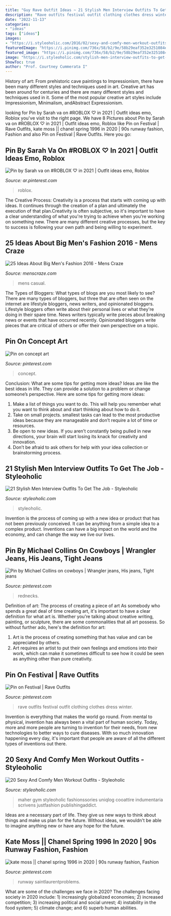```yaml
---
title: "Guy Rave Outfit Ideas ~ 21 Stylish Men Interview Outfits To Get The Job"
description: "Rave outfits festival outfit clothing clothes dress winter"
date: "2022-11-13"
categories:
- "ideas"
tags: ["ideas"]
images:
- "https://i.styleoholic.com/2016/02/sexy-and-comfy-men-workout-outfits-4.jpg"
featuredImage: "https://i.pinimg.com/736x/58/b2/9e/58b29eaf352e3251084e68975af018dd.jpg"
featured_image: "https://i.pinimg.com/736x/58/b2/9e/58b29eaf352e3251084e68975af018dd.jpg"
image: "https://i.styleoholic.com/stylish-men-interview-outfits-to-get-the-job-19.jpg"
ShowToc: true
author: "Prof. Courtney Cummerata I"
---
```



History of art: From prehistoric cave paintings to Impressionism, there have been many different styles and techniques used in art.
Creative art has been around for centuries and there are many different styles and techniques used in it. Some of the most popular creative art styles include Impressionism, Minimalism, andAbstract Expressionism.

	

		
looking for Pin by Sarah va on #ROBLOX ♡ in 2021 | Outfit ideas emo, Roblox you've visit to the right page. We have 8 Pictures about Pin by Sarah va on #ROBLOX ♡ in 2021 | Outfit ideas emo, Roblox like Pin on Festival | Rave Outfits, kate moss || chanel spring 1996 in 2020 | 90s runway fashion, Fashion and also Pin on Festival | Rave Outfits. Here you go:
		
    
## Pin By Sarah Va On #ROBLOX ♡ In 2021 | Outfit Ideas Emo, Roblox

<img loading=lazy src="https://i.pinimg.com/736x/09/84/e5/0984e577b8b6aa17dba76a4ebe360e71.jpg" onerror="this.onerror=null;this.src='https://tse1.mm.bing.net/th?id=OIP.JduKQVaToZ44_2xuI8QEbQHaNK&amp;pid=15.1';" alt="Pin by Sarah va on #ROBLOX ♡ in 2021 | Outfit ideas emo, Roblox">

_Source: ar.pinterest.com_

>roblox. 

	

The Creative Process:
Creativity is a process that starts with coming up with ideas. It continues through the creation of a plan and ultimately the execution of that plan.Creativity is often subjective, so it's important to have a clear understanding of what you're trying to achieve when you're working on something new. There are many different creative processes, but the key to success is following your own path and being willing to experiment.

    
## 25 Ideas About Big Men&#039;s Fashion 2016 - Mens Craze

<img loading=lazy src="http://menscraze.com/wp-content/uploads/2016/05/big-Mens-Casual-Fashion.jpg" onerror="this.onerror=null;this.src='https://tse2.mm.bing.net/th?id=OIP.RXLuKZQK1Z90sw3-6tecCgHaMG&amp;pid=15.1';" alt="25 Ideas About Big Men&#039;s Fashion 2016 - Mens Craze">

_Source: menscraze.com_

>mens casual. 

	

The Types of Bloggers: What types of blogs are you most likely to see?
There are many types of bloggers, but three that are often seen on the internet are lifestyle bloggers, news writers, and opinionated bloggers. Lifestyle bloggers often write about their personal lives or what they're doing in their spare time. News writers typically write pieces about breaking news or events that have occurred recently. Opinionated bloggers write pieces that are critical of others or offer their own perspective on a topic.

    
## Pin On Concept Art

<img loading=lazy src="https://i.pinimg.com/736x/ec/c7/ee/ecc7ee277ec3e60b5d3e281d27c2451d.jpg" onerror="this.onerror=null;this.src='https://tse3.mm.bing.net/th?id=OIP.ShXrDIq2oDC1vyANv31gIAHaKG&amp;pid=15.1';" alt="Pin on concept art">

_Source: pinterest.com_

>concept. 

	

Conclusion: What are some tips for getting more ideas?
Ideas are like the best ideas in life. They can provide a solution to a problem or change someone’s perspective. Here are some tips for getting more ideas:
1. Make a list of things you want to do. This will help you remember what you want to think about and start thinking about how to do it.
2. Take on small projects. smallest tasks can lead to the most productive ideas because they are manageable and don’t require a lot of time or resources.
3. Be open to new ideas. If you aren’t constantly being pulled in new directions, your brain will start losing its knack for creativity and innovation.
4. Don’t be afraid to ask others for help with your idea collection or brainstorming process.

    
## 21 Stylish Men Interview Outfits To Get The Job - Styleoholic

<img loading=lazy src="https://i.styleoholic.com/stylish-men-interview-outfits-to-get-the-job-19.jpg" onerror="this.onerror=null;this.src='https://tse1.mm.bing.net/th?id=OIP.7K3UpENXc4qtIZ0YjH8V-AHaLH&amp;pid=15.1';" alt="21 Stylish Men Interview Outfits To Get The Job - Styleoholic">

_Source: styleoholic.com_

>styleoholic. 

	

Invention is the process of coming up with a new idea or product that has not been previously conceived. It can be anything from a simple idea to a complex product. Inventions can have a big impact on the world and the economy, and can change the way we live our lives.

    
## Pin By Michael Collins On Cowboys | Wrangler Jeans, His Jeans, Tight Jeans

<img loading=lazy src="https://i.pinimg.com/736x/58/b2/9e/58b29eaf352e3251084e68975af018dd.jpg" onerror="this.onerror=null;this.src='https://tse2.mm.bing.net/th?id=OIP.pkux4W28TvJoU_rWRAjsXwHaNY&amp;pid=15.1';" alt="Pin by Michael Collins on cowboys | Wrangler jeans, His jeans, Tight jeans">

_Source: pinterest.com_

>rednecks. 

	

Definition of art: The process of creating a piece of art
As somebody who spends a great deal of time creating art, it's important to have a clear definition for what art is. Whether you're talking about creative writing, painting, or sculpture, there are some commonalities that all art possess. So without further ado, here's the definition for art: 
1. Art is the process of creating something that has value and can be appreciated by others.
2. Art requires an artist to put their own feelings and emotions into their work, which can make it sometimes difficult to see how it could be seen as anything other than pure creativity.

    
## Pin On Festival | Rave Outfits

<img loading=lazy src="https://i.pinimg.com/736x/6e/d9/6a/6ed96a3aa89173e0b50c30ba03c17a6c.jpg" onerror="this.onerror=null;this.src='https://tse2.mm.bing.net/th?id=OIP.Ka7y5MdPJHzg091YGW8nLQHaLG&amp;pid=15.1';" alt="Pin on Festival | Rave Outfits">

_Source: pinterest.com_

>rave outfits festival outfit clothing clothes dress winter. 

	

Invention is everything that makes the world go round. From mental to physical, invention has always been a vital part of human society. Today, more and more people are turning to invention for their needs, from new technologies to better ways to cure diseases. With so much innovation happening every day, it's important that people are aware of all the different types of inventions out there.

    
## 20 Sexy And Comfy Men Workout Outfits - Styleoholic

<img loading=lazy src="https://i.styleoholic.com/2016/02/sexy-and-comfy-men-workout-outfits-4.jpg" onerror="this.onerror=null;this.src='https://tse2.mm.bing.net/th?id=OIP.HB5wt5RGMTbiyJTagWOrsQHaLG&amp;pid=15.1';" alt="20 Sexy And Comfy Men Workout Outfits - Styleoholic">

_Source: styleoholic.com_

>maher gym styleoholic fashionssories uniqlog cooattire indumentaria scrivens justfashion publishingaddict. 

	

Ideas are a necessary part of life. They give us new ways to think about things and make us plan for the future. Without ideas, we wouldn't be able to imagine anything new or have any hope for the future.

    
## Kate Moss || Chanel Spring 1996 In 2020 | 90s Runway Fashion, Fashion

<img loading=lazy src="https://i.pinimg.com/736x/72/d1/01/72d101e039cd4bcdc3b56955efb65821.jpg" onerror="this.onerror=null;this.src='https://tse3.mm.bing.net/th?id=OIP.7r9Fv7dG_LG0KiTN5I_7aQHaLH&amp;pid=15.1';" alt="kate moss || chanel spring 1996 in 2020 | 90s runway fashion, Fashion">

_Source: pinterest.com_

>runway saintlaurentproblems. 

	

What are some of the challenges we face in 2020?
The challenges facing society in 2020 include: 1) increasingly globalized economies; 2) increased competition; 3) increasing political and social unrest; 4) instability in the food system; 5) climate change; and 6) superb human abilities.

